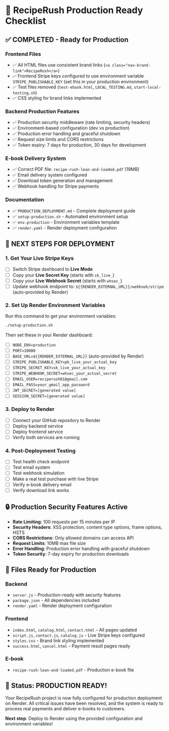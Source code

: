 # 🎯 RecipeRush Production Ready Checklist

## ✅ **COMPLETED - Ready for Production**

### Frontend Files
- ✅ All HTML files use consistent brand links (`<a class="nav-brand-link">RecipeRush</a>`)
- ✅ Frontend Stripe keys configured to use environment variable `STRIPE_PUBLISHABLE_KEY` (set this in your production environment)
- ✅ Test files removed (`test-ebook.html`, `LOCAL_TESTING.md`, `start-local-testing.sh`)
- ✅ CSS styling for brand links implemented

### Backend Production Features
- ✅ Production security middleware (rate limiting, security headers)
- ✅ Environment-based configuration (dev vs production)
- ✅ Production error handling and graceful shutdown
- ✅ Request size limits and CORS restrictions
- ✅ Token expiry: 7 days for production, 30 days for development

### E-book Delivery System
- ✅ Correct PDF file: `recipe-rush-lean-and-loaded.pdf` (19MB)
- ✅ Email delivery system configured
- ✅ Download token generation and management
- ✅ Webhook handling for Stripe payments

### Documentation
- ✅ `PRODUCTION_DEPLOYMENT.md` - Complete deployment guide
- ✅ `setup-production.sh` - Automated environment setup
- ✅ `env.production` - Environment variables template
- ✅ `render.yaml` - Render deployment configuration

## 🚀 **NEXT STEPS FOR DEPLOYMENT**

### 1. Get Your Live Stripe Keys
- [ ] Switch Stripe dashboard to **Live Mode**
- [ ] Copy your **Live Secret Key** (starts with `sk_live_`)
- [ ] Copy your **Live Webhook Secret** (starts with `whsec_`)
- [ ] Update webhook endpoint to: `${{RENDER_EXTERNAL_URL}}/webhook/stripe` (auto-provided by Render)

### 2. Set Up Render Environment Variables
Run this command to get your environment variables:
```bash
./setup-production.sh
```

Then set these in your Render dashboard:
- [ ] `NODE_ENV=production`
- [ ] `PORT=10000`
- [ ] `BASE_URL=${{RENDER_EXTERNAL_URL}}` (auto-provided by Render)
- [ ] `STRIPE_PUBLISHABLE_KEY=pk_live_your_actual_key`
- [ ] `STRIPE_SECRET_KEY=sk_live_your_actual_key`
- [ ] `STRIPE_WEBHOOK_SECRET=whsec_your_actual_secret`
- [ ] `EMAIL_USER=reciperush01@gmail.com`
- [ ] `EMAIL_PASS=your_gmail_app_password`
- [ ] `JWT_SECRET=[generated value]`
- [ ] `SESSION_SECRET=[generated value]`

### 3. Deploy to Render
- [ ] Connect your GitHub repository to Render
- [ ] Deploy backend service
- [ ] Deploy frontend service
- [ ] Verify both services are running

### 4. Post-Deployment Testing
- [ ] Test health check endpoint
- [ ] Test email system
- [ ] Test webhook simulation
- [ ] Make a real test purchase with live Stripe
- [ ] Verify e-book delivery email
- [ ] Verify download link works

## 🔒 **Production Security Features Active**

- **Rate Limiting**: 100 requests per 15 minutes per IP
- **Security Headers**: XSS protection, content type options, frame options, HSTS
- **CORS Restrictions**: Only allowed domains can access API
- **Request Limits**: 10MB max file size
- **Error Handling**: Production error handling with graceful shutdown
- **Token Security**: 7-day expiry for production downloads

## 📁 **Files Ready for Production**

### Backend
- `server.js` - Production-ready with security features
- `package.json` - All dependencies included
- `render.yaml` - Render deployment configuration

### Frontend
- `index.html`, `catalog.html`, `contact.html` - All pages updated
- `script.js`, `contact.js`, `catalog.js` - Live Stripe keys configured
- `styles.css` - Brand link styling implemented
- `success.html`, `cancel.html` - Payment result pages ready

### E-book
- `recipe-rush-lean-and-loaded.pdf` - Production e-book file

## 🎉 **Status: PRODUCTION READY!**

Your RecipeRush project is now fully configured for production deployment on Render. All critical issues have been resolved, and the system is ready to process real payments and deliver e-books to customers.

**Next step**: Deploy to Render using the provided configuration and environment variables!
